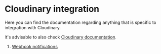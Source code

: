 # Cloudinary integration

Here you can find the documentation regarding anything that is specific to integration with Cloudinary.

It's advisable to also check [Cloudinary documentation](https://cloudinary.com/documentation).

1. [Webhook notifications](WEBHOOK_NOTIFICATIONS.md)
